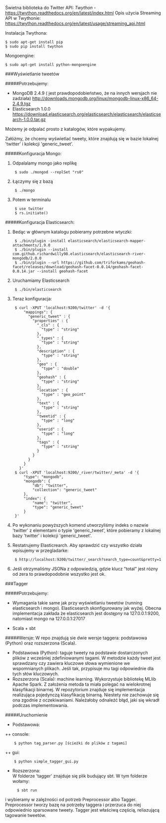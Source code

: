 Świetna biblioteka do Twitter API: *Twython* - https://twython.readthedocs.org/en/latest/index.html
Opis użycia Streaming API w Twythonie: https://twython.readthedocs.org/en/latest/usage/streaming_api.html

Instalacja Twythona:

    $ sudo apt-get install pip
    $ sudo pip install twython

Mongoengine:

    $ sudo apt-get install python-mongoengine
    
###Wyświetlanie tweetów

#####Potrzebujemy:

 - MongoDB 2.4.9 ( jest prawdopodobieństwo, że na innych wersjach nie zadziała)
    http://downloads.mongodb.org/linux/mongodb-linux-x86_64-2.4.9.tgz
 - Elasticsearch 1.0.0
    https://download.elasticsearch.org/elasticsearch/elasticsearch/elasticsearch-1.0.0.tar.gz

Możemy je odpalać prosto z katalogów, które wypakujemy.

Załóżmy, że chcemy wyświetlać tweety, które znajdują się w bazie lokalnej 'twitter' i kolekcji 'generic_tweet'.

#####Konfiguracja Mongo:

1. Odpalalamy mongo jako replikę

        $ sudo ./mongod --replSet "rs0"
2. Łączymy się z bazą

        $ ./mongo
3. Potem w terminalu 

        $ use twitter
        $ rs.initiate()
        

#####Konfiguracja Elasticsearch:

1. Bedąc w głównym katalogu pobieramy potrzebne wtyczki:

        $ ./bin/plugin -install elasticsearch/elasticsearch-mapper-attachments/1.9.0
        $ ./bin/plugin --install com.github.richardwilly98.elasticsearch/elasticsearch-river-mongodb/2.0.0
        $ ./bin/plugin --url https://github.com/triforkams/geohash-facet/releases/download/geohash-facet-0.0.14/geohash-facet-0.0.14.jar --install geohash-facet
2. Uruchamiamy Elasticsearch

        $ ./bin/elasticsearch
3. Teraz konfiguracja: 

        $ curl -XPUT 'localhost:9200/twitter' -d '{
            "mappings": {
              "generic_tweet" : {
                "properties" : {
                  "_cls" : {
                    "type" : "string"
                  },
                  "_types" : {
                    "type" : "string"
                  },
                  "description" : {
                    "type" : "string"
                  },
                  "geo" : {
                    "type" : "double"
                  },
                  "geohash" : {
                    "type" : "string"
                  },
                  "location" : {
                    "type" : "geo_point"
                  },
                  "text" : {
                    "type" : "string"
                  },
                  "tweetid" : {
                    "type" : "long"
                  },
                  "userid" : {
                    "type" : "long"
                  },
                  "tags" : {
                  	"type" : "string"
                  }
                }
              }
            }
          }'
        $ curl -XPUT 'localhost:9200/_river/twitter/_meta' -d '{ 
            "type": "mongodb", 
            "mongodb": { 
                "db": "twitter", 
                "collection": "generic_tweet"
            }, 
            "index": {
                "name": "twitter", 
                "type": "generic_tweet" 
            }
        }'
4. Po wykonaniu powyższych komend utworzyliśmy indeks o nazwie 'twitter' z elementami o typie 'generic_tweet', które pobieramy z lokalnej bazy 'twitter' i kolekcji 'generic_tweet'.
5. Restatrujemy Elasticrearch. Aby sprawdzić czy wszystko działa wpisujemy w przegladarke:

        $ http://localhost:9200/twitter/_search?search_type=count&pretty=1
6. Jeśli otrzymaliśmy JSONa z odpowiedzią, gdzie klucz "total" jest rózny od zera to prawdopodobnie wszystko jest ok.
    

    
###Tagger

#####Potrzebujemy:
- Wymagania takie same jak przy wyświetlaniu tweetów (running elasticsearch i mongo).
Elasticsearch skonfigurowany jak wyżej.
Obecna implementacja zakłada że elasticsearch jest dostępny na 127.0.0.1:9200, natomiast mongo na 127.0.0.1:27017

- Scala + sbt

#####Wersje:
W repo znajdują sie dwie wersje taggera: podstawowa (Python) oraz rozszerzona (Scala).
 
- Podstawowa (Python): taguje tweety na podstawie dostarczonych plików z wcześniej zdefiniowanymi tagami. W metodzie każdy tweet jest sprawdzany czy zawiera kluczowe słowa wymienione we wspomnianych plikach. Jeśli tak, przypisuje mu tagi odpowiednie dla tych słów kluczowych.
- Rozszerzona (Scala): machine learning. Wykorzystuje bibliotekę MLlib Apache Spark. Z założenia metoda ta miała polegać na wielokrotnej klasyfikacji binarnej. W repozytorium znajduje się implementacja realizująca pojedynczą klasyfikację binarną. Niestety nie zachowuje się ona zgodnie z oczekiwaniami. Należałoby odnaleźć błąd, jaki się wkradł podczas implementowania.

#####Uruchomienie
- Podstawowa: 

++ console: 
        
        $ python tag_parser.py [ścieżki do plików z tagami]
++ gui: 
    
        $ python simple_tagger_gui.py

- Rozszerzona:
<br>W folderze 'tagger' znajduje się plik budujący sbt. W tym folderze wołamy:

        $ sbt run
i wybieramy w zalężności od potrzeb Preprocessor albo Tagger. Preprocessor tworzy bazę na potrzeby taggera i przerzuca do niej odpowiednio sparsowane tweety. Tagger jest właściwą częścią, reliazującą tagowanie tweetów.
